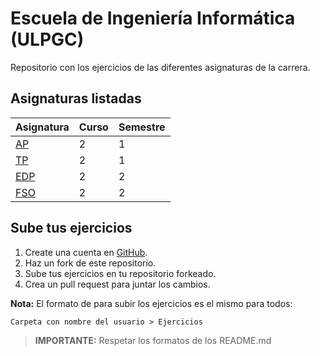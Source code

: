 # Escuela de Ingeniería Informática (ULPGC)

Repositorio con los ejercicios de las diferentes asignaturas de la carrera.

## Asignaturas listadas

| Asignatura   | Curso | Semestre |
| ------------ | ----- | -------- |
| [AP](./ap)   | 2     | 1        |
| [TP](./tp)   | 2     | 1        |
| [EDP](./edp) | 2     | 2        |
| [FSO](./fso) | 2     | 2        |

## Sube tus ejercicios

1. Create una cuenta en [GitHub](https://github.com/signup?ref_cta=Sign+up&ref_loc=header+logged+out&ref_page=%2F&source=header-home).
2. Haz un fork de este repositorio.
3. Sube tus ejercicios en tu repositorio forkeado.
4. Crea un pull request para juntar los cambios.

**Nota:** El formato de para subir los ejercicios es el mismo para todos:

`Carpeta con nombre del usuario > Ejercicios`

> **IMPORTANTE:** Respetar los formatos de los README.md